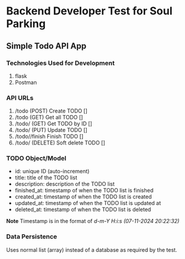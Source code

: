 # Backend Developer Test for Soul Parking
## Simple Todo API App

### Technologies Used for Development
1. flask
2. Postman

### API URLs
1. /todo (POST) Create TODO []
2. /todo (GET) Get all TODO []
3. /todo/<id> (GET) Get TODO by ID []
4. /todo/<id> (PUT) Update TODO []
5. /todo/<id>/finish Finish TODO []
6. /todo/<id> (DELETE) Soft delete TODO []

### TODO Object/Model
- id: unique ID (auto-increment)
- title: title of the TODO list
- description: description of the TODO list
- finished_at: timestamp of when the TODO list is finished
- created_at: timestamp of when the TODO list is created
- updated_at: timestamp of when the TODO list is updated at
- deleted_at: timestamp of when the TODO list is deleted

**Note** Timestamp is in the format of *d-m-Y H:i:s (07-11-2024 20:22:32)* 

### Data Persistence
Uses normal list (array) instead of a database as required by the test.